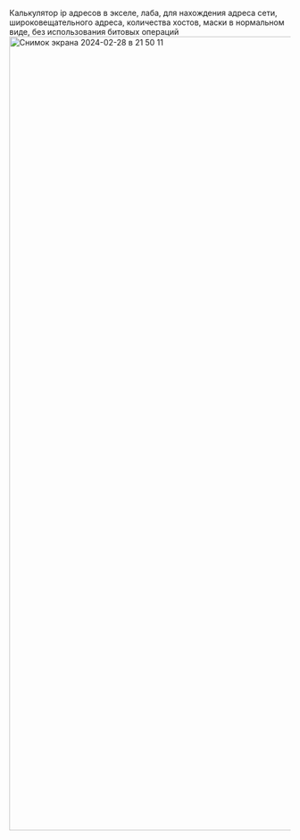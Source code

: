 Калькулятор ip адресов в экселе, лаба, для нахождения адреса сети, широковещательного адреса, количества хостов, маски в нормальном виде, без использования битовых операций
<img width="1423" alt="Снимок экрана 2024-02-28 в 21 50 11" src="https://github.com/DaniilL12321/calculator_ip/assets/126503938/36777585-4fb6-44b7-8e87-81b7f4cccd5e">
